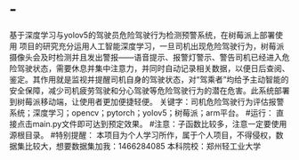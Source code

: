 # -
基于深度学习与yolov5的驾驶员危险驾驶行为检测预警系统，在树莓派上部署使用
项目的研究充分运用人工智能深度学习，一旦司机出现危险驾驶行为，树莓派摄像头会及时检测并且发出警报——语音提示、报警灯警示、警告司机已经进入危险驾驶状态，需要休息并集中注意力，并同时自动记录相关数据，以便日后查阅、鉴定。其作用就是监视并提醒司机自身的驾驶状态，对“驾乘者”均给予主动智能的安全保障，减少司机疲劳驾驶和分心驾驶等危险驾驶行为的潜在危害。此系统部署到树莓派移动端，让使用者更加便捷轻便。
关键字：司机危险驾驶行为评估报警系统；深度学习；opencv；pytorch；yolov5；树莓派；arm平台。
#运行：
直接点击main.py文件即可达到预定效果。
#注意：子函数比较多，注意一定要使用源根目录。
#特别提醒：
本项目为个人学习所作，属于个人项目，不得侵权，数据集比较大，想要数据集加我：1466284085
本科院校：郑州轻工业大学
